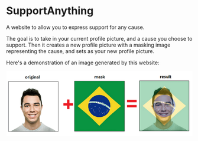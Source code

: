 SupportAnything
========

A website to allow you to express support for any cause.

The goal is to take in your current profile picture, and a cause you choose to support. Then it creates a new profile picture with a masking image representing the cause, and sets as your new profile picture.

Here's a demonstration of an image generated by this website:

![GuyBrazil](DocImages/Masking.png)
